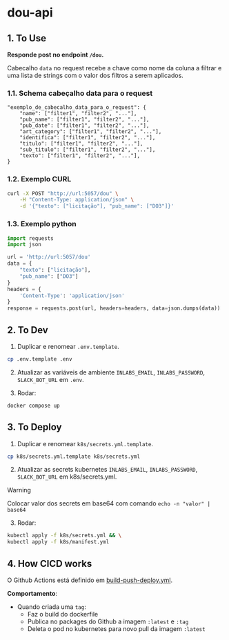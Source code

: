 # dou-api

## 1. To Use

**Responde post no endpoint `/dou`.**

Cabecalho `data` no request recebe a chave como nome da coluna a filtrar
e uma lista de strings com o valor dos filtros a serem aplicados.

### 1.1. Schema cabeçalho data para o request

```
"exemplo_de_cabecalho_data_para_o_request": {
    "name": ["filter1", "filter2", "..."],
    "pub_name": ["filter1", "filter2", "..."],
    "pub_date": ["filter1", "filter2", "..."],
    "art_category": ["filter1", "filter2", "..."],
    "identifica": ["filter1", "filter2", "..."],
    "titulo": ["filter1", "filter2", "..."],
    "sub_titulo": ["filter1", "filter2", "..."],
    "texto": ["filter1", "filter2", "..."],
}
```

### 1.2. Exemplo CURL

```bash
curl -X POST "http://url:5057/dou" \
    -H "Content-Type: application/json" \
    -d '{"texto": ["licitação"], "pub_name": ["DO3"]}'
```

### 1.3. Exemplo python

```python
import requests
import json

url = 'http://url:5057/dou'
data = {
    "texto": ["licitação"],
    "pub_name": ["DO3"]
}
headers = {
    'Content-Type': 'application/json'
}
response = requests.post(url, headers=headers, data=json.dumps(data))
```

## 2. To Dev

1. Duplicar e renomear `.env.template`.

```bash
cp .env.template .env
```

2. Atualizar as variáveis de ambiente `INLABS_EMAIL`, `INLABS_PASSWORD`,
`SLACK_BOT_URL` em `.env`.

3. Rodar:

```bash
docker compose up
```

## 3. To Deploy

1. Duplicar e renomear `k8s/secrets.yml.template`.

```bash
cp k8s/secrets.yml.template k8s/secrets.yml
```

2. Atualizar as secrets kubernetes `INLABS_EMAIL`, `INLABS_PASSWORD`,
`SLACK_BOT_URL` em k8s/secrets.yml.

> [!WARNING]
> Colocar valor dos secrets em base64 com comando `echo -n "valor" | base64`

3. Rodar:

```bash
kubectl apply -f k8s/secrets.yml && \
kubectl apply -f k8s/manifest.yml
```

## 4. How CICD works

O Github Actions está definido em [build-push-deploy.yml](/.github/workflows/build-push-deploy.yml).

**Comportamento**:

* Quando criada uma `tag`:
    - Faz o build do dockerfile
    - Publica no packages do Github a imagem `:latest` e `:tag`
    - Deleta o pod no kubernetes para novo pull da imagem `:latest`